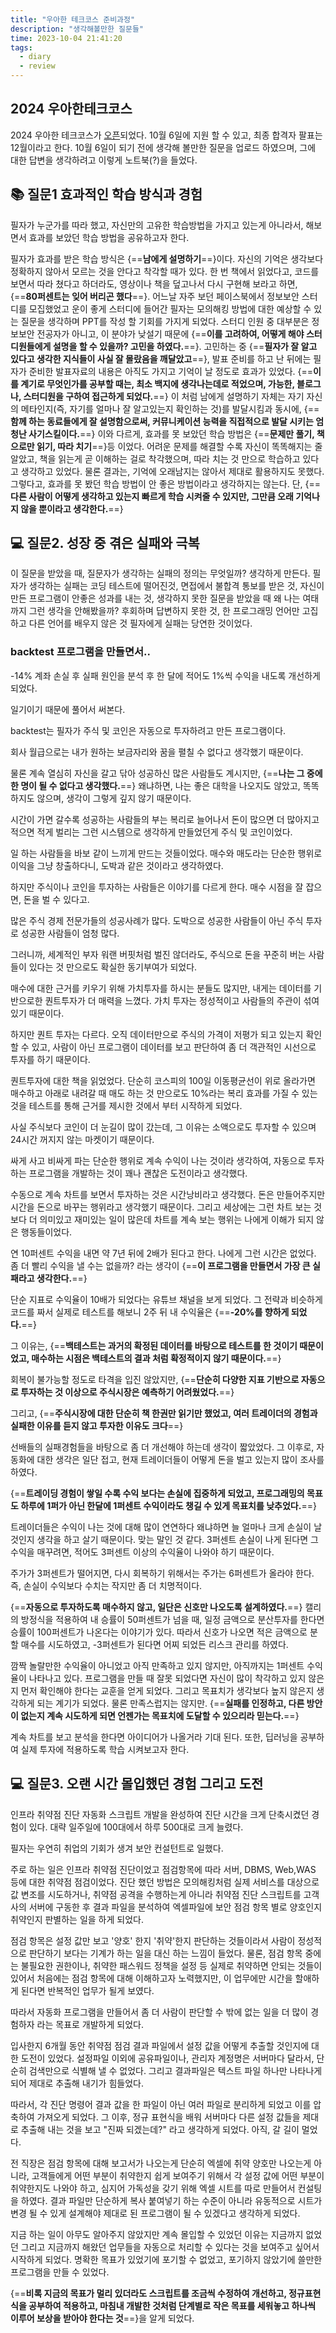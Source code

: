 ```yaml
---
title: "우아한 테크코스 준비과정"
description: "생각해볼만한 질문들"
time: 2023-10-04 21:41:20
tags:
  - diary
  - review
---
```


## 2024 우아한테크코스

2024 우아한 테크코스가 [오픈]()되었다. 10월 6일에 지원 할 수 있고, 최종 합격자 팔표는 12월이라고 한다. 10월 6일이 되기 전에 생각해 볼만한 질문을 업로드 하였으며, 그에 대한 답변을 생각하려고 이렇게 노트북(?)을 들었다.

## 📚 질문1 효과적인 학습 방식과 경험

필자가 누군가를 따라 했고, 자신만의 고유한 학습방법을 가지고 있는게 아니라서, 해보면서 효과를 보았던 학습 방법을 공유하고자 한다.

필자가 효과를 받은 학습 방식은 {==**남에게 설명하기**==}이다. 자신의 기억은 생각보다 정확하지 않아서 모르는 것을 안다고 착각할 때가 있다. 한 번 책에서 읽었다고, 코드를 보면서 따라 쳤다고 하더라도, 영상이나 책을 덮고나서 다시 구현해 보라고 하면, {==**80퍼센트는 잊어 버리곤 했다**==}. 어느날 자주 보던 페이스북에서 정보보안 스터디를 모집했었고 운이 좋게 스터디에 들어간 필자는 모의해킹 방법에 대한  예상할 수 있는 질문을 생각하며 PPT를 작성 할 기회를 가지게 되었다. 스터디 인원 중 대부분은 정보보안 전공자가 아니고, 이 분야가 낮설기 때문에 {==**이를 고려하여, 어떻게 해야 스터디원들에게 설명을 할 수 있을까? 고민을 하였다.**==}. 고민하는 중 {==**필자가 잘 알고 있다고 생각한 지식들이 사실 잘 몰랐음을 깨달았고**==}, 발표 준비를 하고 난 뒤에는 필자가 준비한 발표자료의 내용은 아직도 가지고 기억이 날 정도로 효과가 있었다. {==**이를 계기로 무엇인가를 공부할 때는, 최소 백지에 생각나는데로 적었으며, 가능한, 블로그나, 스터디원을 구하여 접근하게 되었다.**==}
이 처럼 남에게 설명하기 자체는 자기 자신의 메타인지(즉, 자기를 얼마나 잘 알고있는지 확인하는 것)를 발달시킴과 동시에, {==**함께 하는 동료들에게 잘 설명함으로써, 커뮤니케이션 능력을 직접적으로 발달 시키는 엄청난 사기스킬이다.**==} 이와 다르게, 효과를 못 보았던 학습 방법은 {==**문제만 풀기, 책으로만 읽기, 따라 치기**==}등 이었다. 어려운 문제를 해결할 수록 자신이 똑똑해지는 줄 알았고, 책을 읽는게 곧 이해하는 걸로 착각했으며, 따라 치는 것 만으로 학습하고 있다고 생각하고 있었다. 물론 결과는, 기억에 오래남지는 않아서 제대로 활용하지도 못했다. 그렇다고, 효과를 못 봤던 학습 방법이 안 좋은 방법이라고 생각하지는 않는다. 단, {==**다른 사람이 어떻게 생각하고 있는지 빠르게 학습 시켜줄 수 있지만, 그만큼 오래 기억나지 않을 뿐이라고 생각한다.**==}

## 💻 질문2. 성장 중 겪은 실패와 극복

이 질문을 받았을 때, 질문자가 생각하는 실패의 정의는 무엇일까? 생각하게 만든다. 필자가 생각하는 실패는 코딩 테스트에 떨어진것, 면접에서 불합격 통보를 받은 것, 자신이 만든 프로그램이 안좋은 성과를 내는 것, 생각하지 못한 질문을 받았을 때 왜 나는 여태까지 그런 생각을 안해봤을까? 후회하며 답변하지 못한 것, 한 프로그래밍 언어만 고집하고 다른 언어를 배우지 않은 것 필자에게 실패는 당연한 것이었다.

### backtest 프로그램을 만들면서..
-14% 계좌 손실 후 실패 원인을 분석 후 한 달에 적어도 1%씩 수익을 내도록 개선하게 되었다.

일기이기 때문에 풀어서 써본다. 

backtest는 필자가 주식 및 코인은 자동으로 투자하려고 만든 프로그램이다. 

회사 월급으로는 내가 원하는 보금자리와 꿈을 펼칠 수 없다고 생각했기 때문이다.

물론 계속 열심히 자신을 갈고 닦아 성공하신 많은 사람들도 계시지만, {==**나는 그 중에 한 명이 될 수 없다고 생각했다.**==} 왜냐하면, 나는 좋은 대학을 나오지도 않았고, 똑똑하지도 않으며, 생각이 그렇게 깊지 않기 때문이다.

시간이 가면 갈수록 성공하는 사람들의 부는 복리로 늘어나서 돈이 많으면 더 많아지고 적으면 적게 벌리는 그런 시스템으로 생각하게 만들었던게 주식 및 코인이었다.

일 하는 사람들을 바보 같이 느끼게 만드는 것들이었다. 매수와 매도라는 단순한 행위로 이익을 그냥 창출하다니, 도박과 같은 것이라고 생각하였다.

하지만 주식이나 코인을 투자하는 사람들은 이야기를 다르게 한다. 매수 시점을 잘 잡으면, 돈을 벌 수 있다고.

많은 주식 경제 전문가들의 성공사례가 많다. 도박으로 성공한 사람들이 아닌 주식 투자로 성공한 사람들이 엄청 많다. 

그러니까, 세계적인 부자 워랜 버핏처럼 벌진 않더라도, 주식으로 돈을 꾸준히 버는 사람들이 있다는 것 만으로도 확실한 동기부여가 되었다. 

매수에 대한 근거를 키우기 위해 가치투자를 하시는 분들도 많지만, 내게는 데이터를 기반으로한 퀀트투자가 더 매력을 느꼈다. 가치 투자는 정성적이고 사람들의 주관이 섞여 있기 때문이다.

하지만 퀀트 투자는 다르다. 오직 데이터만으로 주식의 가격이 저평가 되고 있는지 확인할 수 있고, 사람이 아닌 프로그램이 데이터를 보고 판단하여 좀 더 객관적인 시선으로 투자를 하기 때문이다.

퀀트투자에 대한 책을 읽었었다. 단순히 코스피의 100일 이동평균선이 위로 올라가면 매수하고 아래로 내려갈 때 매도 하는 것 만으로도 10%라는 복리 효과를 가질 수 있는 것을 테스트를 통해 근거를 제시한 것에서 부터 시작하게 되었다.

사실 주식보다 코인이 더 눈길이 많이 갔는데, 그 이유는 소액으로도 투자할 수 있으며 24시간 꺼지지 않는 마켓이기 때문이다.

싸게 사고 비싸게 파는 단순한 행위로 계속 수익이 나는 것이라 생각하여, 자동으로 투자하는 프로그램을 개발하는 것이 꽤나 괜찮은 도전이라고 생각했다.

수동으로 계속 차트를 보면서 투자하는 것은 시간낭비라고 생각했다. 돈은 만들어주지만 시간을 돈으로 바꾸는 행위라고 생각했기 때문이다. 그리고 세상에는 그런 차트 보는 것 보다 더 의미있고 재미있는 일이 많은데 차트를 계속 보는 행위는 나에게 이해가 되지 않은 행동들이었다.

연 10퍼센트 수익을 내면 약 7년 뒤에 2배가 된다고 한다. 나에게 그런 시간은 없었다. 좀 더 빨리 수익을 낼 수는 없을까? 라는 생각이 {==**이 프로그램을 만들면서 가장 큰 실패라고 생각한다.**==}

단순 지표로 수익율이 10배가 되었다는 유튜브 채널을 보게 되었다. 그 전략과 비슷하게 코드를 짜서 실제로 테스트를 해보니 2주 뒤 내 수익율은 {==**-20%를 향하게 되었다.**==}

그 이유는, {==**백테스트는 과거의 확정된 데이터를 바탕으로 테스트를 한 것이기 때문이었고, 매수하는 시점은 백테스트의 결과 처럼 확정적이지 않기 때문이다.**==}

회복이 불가능할 정도로 타격을 입진 않았지만, {==**단순히 다양한 지표 기반으로 자동으로 투자하는 것 이상으로 주식시장은 예측하기 어려웠었다.**==}

그리고, {==**주식시장에 대한 단순히 책 한권만 읽기만 했었고, 여러 트레이더의 경험과 실패한 이유를 듣지 않고 투자한 이유도 크다**==}

선배들의 실패경험들을 바탕으로 좀 더 개선해야 하는데 생각이 짧았었다. 그 이후로, 자동화에 대한 생각은 일단 접고, 현재 트레이더들이 어떻게 돈을 벌고 있는지 많이 조사를 하였다.

{==**트레이딩 경험이 쌓일 수록 수익 보다는 손실에 집중하게 되었고, 프로그래밍의 목표도 하루에 1퍼가 아닌 한달에 1퍼센트 수익이라도 챙길 수 있게 목표치를 낮추었다.**==}

트레이더들은 수익이 나는 것에 대해 많이 연연하다 왜냐하면 늘 얼마나 크게 손실이 날 것인지 생각을 하고 살기 때문이다. 맞는 말인 것 같다. 3퍼센트 손실이 나게 된다면 그 수익을 매꾸려면, 적어도 3퍼센트 이상의 수익율이 나와야 하기 때문이다.

주가가 3퍼센트가 떨어지면, 다시 회복하기 위해서는 주가는 6퍼센트가 올라야 한다. 즉, 손실이 수익보다 수치는 작지만 좀 더 치명적이다.

{==**자동으로 투자하도록 매수하지 않고, 일단은 신호만 나오도록 설계하였다.**==} 캘리의 방정식을 적용하여 내 승률이 50퍼센트가 넘을 때, 일정 금액으로 분산투자를 한다면 승률이 100퍼센트가 나온다는 이야기가 있다. 따라서 신호가 나오면 적은 금액으로 분할 매수를 시도하였고, -3퍼센트가 된다면 어찌 되었든 리스크 관리를 하였다.

깜짝 놀랄만한 수익율이 아니었고 아직 만족하고 있지 않지만, 아직까지는 1퍼센트 수익율이 나타나고 있다. 프로그램을 만들 때 잘못 되었다면 자신이 많이 착각하고 있지 않은지 먼저 확인해야 한다는 교훈을 얻게 되었다. 그리고 목표치가 생각보다 높지 않은지 생각하게 되는 계기가 되었다. 물론 만족스럽지는 않지만. {==**실패를 인정하고, 다른 방안이 없는지 계속 시도하게 되면 언젠가는 목표치에 도달할 수 있으리라 믿는다.**==}

계속 차트를 보고 분석을 한다면 아이디어가 나올거라 기대 된다. 또한, 딥러닝을 공부하여 실제 투자에 적용하도록 학습 시켜보고자 한다.


## 💻 질문3. 오랜 시간 몰입했던 경험 그리고 도전

인프라 취약점 진단 자동화 스크립트 개발을 완성하여 진단 시간을 크게 단축시켰던 경험이 있다. 대략 일주일에 100대에서 하루 500대로 크게 늘렸다.

필자는 우연히 취업의 기회가 생겨 보안 컨설턴트로 일했다.

주로 하는 일은 인프라 취약점 진단이었고 점검항목에 따라 서버, DBMS, Web,WAS 등에 대한 취약점 점검이었다. 진단 했던 방법은 모의해킹처럼 실제 서비스를 대상으로 값 변조를 시도하거나, 취약점 공격을 수행하는게 아니라 취약점 진단 스크립트를 고객사의 서버에 구동한 후 결과 파일을 분석하여 엑셀파일에 보안 점검 항목 별로 양호인지 취약인지 판별하는 일을 하게 되었다.

점검 항목은 설정 값만 보고 '양호' 한지 '취약'한지 판단하는 것들이라서 사람이 정성적으로 판단하기 보다는 기계가 하는 일을 대신 하는 느낌이 들었다. 물론, 점검 항목 중에는 불필요한 권한이나, 취약한 패스워드 정책을 설정 등 실제로 취약하면 안되는 것들이 있어서 처음에는 점검 항목에 대해 이해하고자 노력했지만, 이 업무에만 시간을 할애하게 된다면 반복적인 업무가 될게 보였다.

따라서 자동화 프로그램을 만들어서 좀 더 사람이 판단할 수 밖에 없는 일을 더 많이 경험하자 라는 목표로 개발하게 되었다.

입사한지 6개월 동안 취약점 점검 결과 파일에서 설정 값을 어떻게 추출할 것인지에 대한 도전이 있었다. 설정파일 이외에 공유파일이나, 관리자 계정명은 서버마다 달라서, 단순히 검색만으로 식별해 낼 수 없었다. 그리고 결과파일은 텍스트 파일 하나만 나타나게 되어 제대로 추출해 내기가 힘들었다.

따라서, 각 진단 명령어 결과 값을 한 파일이 아닌 여러 파일로 분리하게 되었고 이를 압축하여 가져오게 되었다. 그 이후, 정규 표현식을 배워 서버마다 다른 설정 값들을 제대로 추출해 내는 것을 보고 "진짜 되겠는데?" 라고 생각하게 되었다. 아직, 갈 길이 멀었다.

전 직장은 점검 항목에 대해 보고서가 나오는게 단순히 엑셀에 취약 양호만 나오는게 아니라, 고객들에게 어떤 부분이 취약한지 쉽게 보여주기 위해서 각 설정 값에 어떤 부분이 취약한지도 나와야 하고, 심지어 가독성을 갖기 위해 엑셀 시트를 따로 만들어서 컨설팅을 하였다. 결과 파일만 단순하게 복사 붙여넣기 하는 수준이 아니라 유동적으로 시트가 변경 될 수 있게 설계해야 제대로 된 프로그램이 될 수 있겠다고 생각하게 되었다.

지금 하는 일이 아무도 알아주지 않았지만 계속 몰입할 수 있었던 이유는 지금까지 없었던 그리고 지금까지 해왔던 업무들을 자동으로 처리할 수 있다는 것을 보여주고 싶어서 시작하게 되었다. 명확한 목표가 있었기에 포기할 수 없었고, 포기하지 않았기에 쓸만한 프로그램을 만들 수 있었다.

{==**비록 지금의 목표가 멀리 있더라도 스크립트를 조금씩 수정하여 개선하고, 정규표현식을 공부하여 적용하고, 마침내 개발한 것처럼 단계별로 작은 목표를 세워놓고 하나씩 이루어 보상을 받아야 한다는 것**==}을 알게 되었다.
